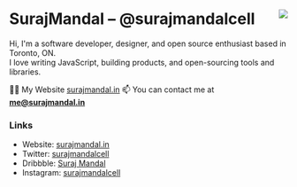 <h1 align="left">SurajMandal – @surajmandalcell<img src="https://komarev.com/ghpvc/?username=surajmandalcell&label=Hits&style=flat-square" align="right" /></h1>


Hi, I'm a software developer, designer, and open source enthusiast based in Toronto, ON.  
I love writing JavaScript, building products, and open-sourcing tools and libraries.

👨‍💻 My Website [surajmandal.in](https://surajmandal.in)
📫 You can contact me at **me@surajmandal.in**  
  
</details>

### Links

- Website: [surajmandal.in](https://surajmandal.in)
- Twitter: [surajmandalcell](https://twitter.com/surajmandalcell)
- Dribbble: [Suraj Mandal](https://dribbble.com/surajmandalcell)
- Instagram: [surajmandalcell](https://instagram.com/surajmandalcell)
